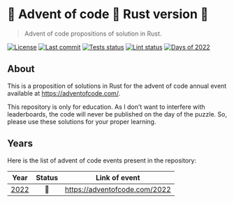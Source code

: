 # :star2: Advent of code :christmas_tree: Rust version :crab:

> Advent of code propositions of solution in Rust.

[![License](https://img.shields.io/badge/license-MIT-blue)](LICENSE)
[![Last commit](https://img.shields.io/github/last-commit/Swelio/aoc-rs)](https://github.com/Swelio/aoc-rs/commits/main)
[![Tests status](https://img.shields.io/github/actions/workflow/status/Swelio/aoc-rs/tests.yml?label=tests)](https://github.com/Swelio/aoc-rs/actions/workflows/tests.yml)
[![Lint status](https://img.shields.io/github/actions/workflow/status/Swelio/aoc-rs/lint.yml?label=lint%20checks)](https://github.com/Swelio/aoc-rs/actions/workflows/lint.yml)
[![Days of 2022](https://img.shields.io/badge/days%20of%202022-12-blue)](year-2022)

## About

This is a proposition of solutions in Rust for the advent of code annual event available at https://adventofcode.com/.

This repository is only for education. As I don't want to interfere with leaderboards, the code will never be
published on the day of the puzzle. So, please use these solutions for your proper learning.

## Years

Here is the list of advent of code events present in the repository:

|                                 Year                                  |     Status     |         Link of event         |
|:---------------------------------------------------------------------:|:--------------:|:-----------------------------:|
| [2022](https://github.com/Swelio/aoc-rs/tree/main/year-2022/src/days) | :construction: | https://adventofcode.com/2022 |